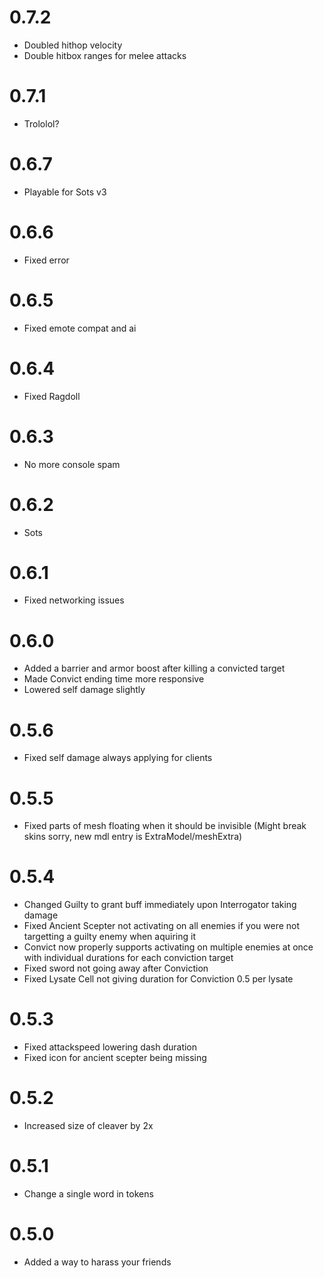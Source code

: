 # 0.7.2

- Doubled hithop velocity
- Double hitbox ranges for melee attacks

# 0.7.1 

- Trololol?

# 0.6.7

- Playable for Sots v3

# 0.6.6

- Fixed error

# 0.6.5

- Fixed emote compat and ai

# 0.6.4

- Fixed Ragdoll

# 0.6.3

- No more console spam

# 0.6.2

- Sots

# 0.6.1

- Fixed networking issues

# 0.6.0

- Added a barrier and armor boost after killing a convicted target
- Made Convict ending time more responsive
- Lowered self damage slightly

# 0.5.6 

- Fixed self damage always applying for clients

# 0.5.5

- Fixed parts of mesh floating when it should be invisible (Might break skins sorry, new mdl entry is ExtraModel/meshExtra)

# 0.5.4

- Changed Guilty to grant buff immediately upon Interrogator taking damage
- Fixed Ancient Scepter not activating on all enemies if you were not targetting a guilty enemy when aquiring it
- Convict now properly supports activating on multiple enemies at once with individual durations for each conviction target
- Fixed sword not going away after Conviction
- Fixed Lysate Cell not giving duration for Conviction 0.5 per lysate

# 0.5.3

- Fixed attackspeed lowering dash duration
- Fixed icon for ancient scepter being missing

# 0.5.2

- Increased size of cleaver by 2x

# 0.5.1

- Change a single word in tokens

# 0.5.0

- Added a way to harass your friends